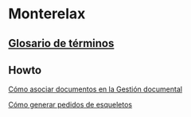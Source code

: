 # Monterelax

## [Glosario de términos](./glosario.md)

## Howto

[Cómo asociar documentos en la Gestión documental](./area_colaboracion/gestion_documental/index.md)

[Cómo generar pedidos de esqueletos](./area_produccion/principal/unidades_por_pedidos.md)